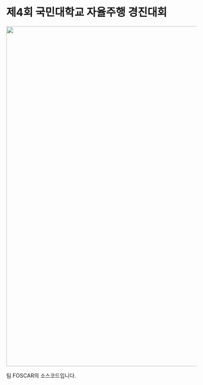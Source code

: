# 제4회 국민대학교 자율주행 경진대회
<img src="https://user-images.githubusercontent.com/84624932/146878699-490e2c99-c405-4961-9617-f0b136c3a63c.png"  width="600" height="900"/>

팀 FOSCAR의 소스코드입니다.
